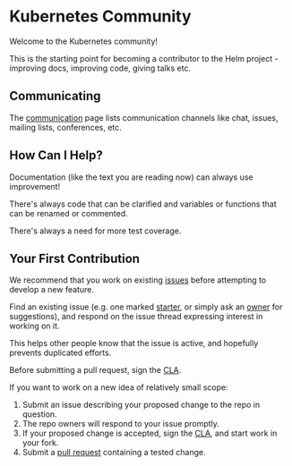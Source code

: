 # Kubernetes Community

Welcome to the Kubernetes community!

This is the starting point for becoming a contributor to the Helm project - improving docs, improving code, giving talks etc.

## Communicating

The [communication](communication.md) page lists communication channels like chat,
issues, mailing lists, conferences, etc.

## How Can I Help?

Documentation (like the text you are reading now) can
always use improvement!

There's always code that can be clarified and variables
or functions that can be renamed or commented.

There's always a need for more test coverage.

## Your First Contribution

We recommend that you work on existing [issues] before attempting
to develop a new feature.

Find an existing issue (e.g. one marked [starter], or simply
ask an [owner](https://github.com/kubernetes/helm/tree/master/OWNERS.md) for suggestions), and respond on the
issue thread expressing interest in working on it. 
 
This helps other people know that the issue is active, and
hopefully prevents duplicated efforts.

Before submitting a pull request, sign the [CLA].

If you want to work on a new idea of relatively small scope:

  1. Submit an issue describing your proposed change to the repo in question.
  1. The repo owners will respond to your issue promptly.
  1. If your proposed change is accepted,
     sign the [CLA],
     and start work in your fork.
  1. Submit a [pull request] containing a tested change.


[CLA]: https://github.com/kubernetes/community/blob/master/CLA.md
[starter]: https://github.com/kubernetes/helm/issues?utf8=%E2%9C%93&q=is%3Aopen%20is%3Aissue%20label%3Astarter
[issues]: https://github.com/kubernetes/helm/issues
[pull request]: https://github.com/kubernetes/helm/blob/master/CONTRIBUTING.md#pull-requests
